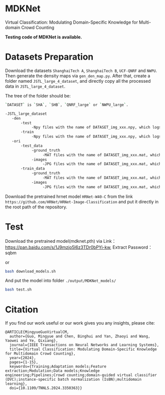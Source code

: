 # MDKNet

Virtual Classification: Modulating Domain-Specific Knowledge for Multi-domain Crowd Counting

**Testing code of MDKNet is available.**

# Datasets Preparation
Download the datasets `ShanghaiTech A`, `ShanghaiTech B`, `UCF-QNRF` and `NWPU`. 
Then generate the density maps via `gen_den_map.py`.
After that, create a folder named `JSTL_large_4_dataset`, and directly copy all the processed data in `JSTL_large_4_dataset`.

The tree of the folder should be:
```bash
`DATASET` is `SHA`, `SHB`, `QNRF_large` or `NWPU_large`.

-JSTL_large_dataset
   -den
       -test
            -Npy files with the name of DATASET_img_xxx.npy, which logs the info of density maps.
       -train
            -Npy files with the name of DATASET_img_xxx.npy, which logs the info of density maps.
   -ori
       -test_data
            -ground_truth
                 -MAT files with the name of DATASET_img_xxx.mat, which logs the original dot annotations.
            -images
                 -JPG files with the name of DATASET_img_xxx.mat, which logs the original image files.
       -train_data
            -ground_truth
                 -MAT files with the name of DATASET_img_xxx.mat, which logs the original dot annotations.
            -images
                 -JPG files with the name of DATASET_img_xxx.mat, which logs the original image files.
```

Download the pretrained hrnet model `HRNet-W40-C` from the link `https://github.com/HRNet/HRNet-Image-Classification` and put it directly in the root path of the repository.

# Test
Download the pretrained model(mdknet.pth) via Link：https://pan.baidu.com/s/1J9mzjo5l6z3TDr0bPYi-kw, Extract Password：sqbm

or

```bash
bash download_models.sh
```

And put the model into folder `./output/MDKNet_models/`

```bash
bash test.sh
```
# Citation
If you find our work useful or our work gives you any insights, please cite:
```
@ARTICLE{MingyueGuoVirtualCM,
  author={Guo, Mingyue and Chen, Binghui and Yan, Zhaoyi and Wang, Yaowei and Ye, Qixiang},
  journal={IEEE Transactions on Neural Networks and Learning Systems}, 
  title={Virtual Classification: Modulating Domain-Specific Knowledge for Multidomain Crowd Counting}, 
  year={2024},
  pages={1-15},
  keywords={Training;Adaptation models;Feature extraction;Modulation;Data models;Knowledge engineering;Pipelines;Crowd counting;domain-guided virtual classifier (DVC);instance-specific batch normalization (IsBN);multidomain learning},
  doi={10.1109/TNNLS.2024.3350363}}
```
